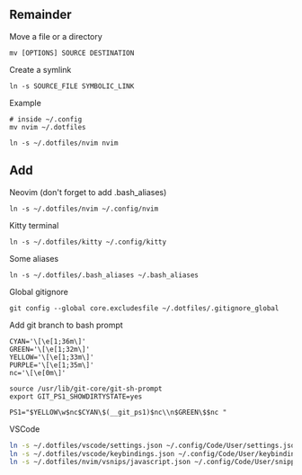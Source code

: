 ## Remainder

Move a file or a directory

```shell
mv [OPTIONS] SOURCE DESTINATION
```

Create a symlink

```shell
ln -s SOURCE_FILE SYMBOLIC_LINK
```

Example

```shell
# inside ~/.config
mv nvim ~/.dotfiles

ln -s ~/.dotfiles/nvim nvim
```

## Add

Neovim (don't forget to add .bash_aliases)

```shell
ln -s ~/.dotfiles/nvim ~/.config/nvim
```

Kitty terminal

```shell
ln -s ~/.dotfiles/kitty ~/.config/kitty
```

Some aliases

```shell
ln -s ~/.dotfiles/.bash_aliases ~/.bash_aliases
```

Global gitignore

```shell
git config --global core.excludesfile ~/.dotfiles/.gitignore_global
```

Add git branch to bash prompt

```shell
CYAN='\[\e[1;36m\]'
GREEN='\[\e[1;32m\]'
YELLOW='\[\e[1;33m\]'
PURPLE='\[\e[1;35m\]'
nc='\[\e[0m\]'

source /usr/lib/git-core/git-sh-prompt
export GIT_PS1_SHOWDIRTYSTATE=yes

PS1="$YELLOW\w$nc$CYAN\$(__git_ps1)$nc\\n$GREEN\$$nc "
```

VSCode

```bash
ln -s ~/.dotfiles/vscode/settings.json ~/.config/Code/User/settings.json
ln -s ~/.dotfiles/vscode/keybindings.json ~/.config/Code/User/keybindings.json
ln -s ~/.dotfiles/nvim/vsnips/javascript.json ~/.config/Code/User/snippets/javascript.json
```
